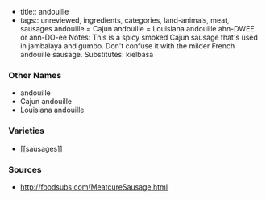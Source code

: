 - title:: andouille
- tags:: unreviewed, ingredients, categories, land-animals, meat, sausages
andouille = Cajun andouille = Louisiana andouille ahn-DWEE or ann-DO-ee Notes: This is a spicy smoked Cajun sausage that's used in jambalaya and gumbo. Don't confuse it with the milder French andouille sausage. Substitutes: kielbasa

### Other Names

* andouille
* Cajun andouille
* Louisiana andouille

### Varieties

* [[sausages]]

### Sources
* http://foodsubs.com/MeatcureSausage.html
